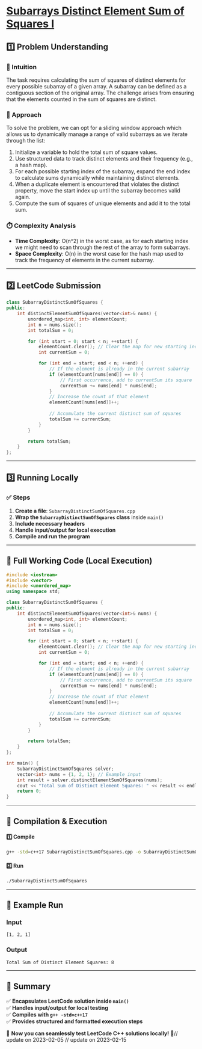 # **[Subarrays Distinct Element Sum of Squares I](https://leetcode.com/problems/subarrays-distinct-element-sum-of-squares-i/description/)**  

## **1️⃣ Problem Understanding**  
### **📌 Intuition**  
The task requires calculating the sum of squares of distinct elements for every possible subarray of a given array. A subarray can be defined as a contiguous section of the original array. The challenge arises from ensuring that the elements counted in the sum of squares are distinct.

### **🚀 Approach**  
To solve the problem, we can opt for a sliding window approach which allows us to dynamically manage a range of valid subarrays as we iterate through the list:
1. Initialize a variable to hold the total sum of square values.
2. Use structured data to track distinct elements and their frequency (e.g., a hash map).
3. For each possible starting index of the subarray, expand the end index to calculate sums dynamically while maintaining distinct elements.
4. When a duplicate element is encountered that violates the distinct property, move the start index up until the subarray becomes valid again.
5. Compute the sum of squares of unique elements and add it to the total sum.

### **⏱️ Complexity Analysis**  
- **Time Complexity**: O(n^2) in the worst case, as for each starting index we might need to scan through the rest of the array to form subarrays.
- **Space Complexity**: O(n) in the worst case for the hash map used to track the frequency of elements in the current subarray.

---  

## **2️⃣ LeetCode Submission**  
```cpp
class SubarrayDistinctSumOfSquares {
public:
    int distinctElementSumOfSquares(vector<int>& nums) {
        unordered_map<int, int> elementCount;
        int n = nums.size();
        int totalSum = 0;

        for (int start = 0; start < n; ++start) {
            elementCount.clear(); // Clear the map for new starting index
            int currentSum = 0;

            for (int end = start; end < n; ++end) {
                // If the element is already in the current subarray
                if (elementCount[nums[end]] == 0) {
                    // First occurrence, add to currentSum its square
                    currentSum += nums[end] * nums[end];
                }
                // Increase the count of that element
                elementCount[nums[end]]++;
                
                // Accumulate the current distinct sum of squares
                totalSum += currentSum;
            }
        }

        return totalSum;
    }
};
```  

---  

## **3️⃣ Running Locally**  
### **✅ Steps**  
1. **Create a file**: `SubarrayDistinctSumOfSquares.cpp`  
2. **Wrap the `SubarrayDistinctSumOfSquares` class** inside `main()`  
3. **Include necessary headers**  
4. **Handle input/output for local execution**  
5. **Compile and run the program**  

---  

## **📝 Full Working Code (Local Execution)**  
```cpp
#include <iostream>
#include <vector>
#include <unordered_map>
using namespace std;

class SubarrayDistinctSumOfSquares {
public:
    int distinctElementSumOfSquares(vector<int>& nums) {
        unordered_map<int, int> elementCount;
        int n = nums.size();
        int totalSum = 0;

        for (int start = 0; start < n; ++start) {
            elementCount.clear(); // Clear the map for new starting index
            int currentSum = 0;

            for (int end = start; end < n; ++end) {
                // If the element is already in the current subarray
                if (elementCount[nums[end]] == 0) {
                    // First occurrence, add to currentSum its square
                    currentSum += nums[end] * nums[end];
                }
                // Increase the count of that element
                elementCount[nums[end]]++;
                
                // Accumulate the current distinct sum of squares
                totalSum += currentSum;
            }
        }

        return totalSum;
    }
};

int main() {
    SubarrayDistinctSumOfSquares solver;
    vector<int> nums = {1, 2, 1}; // Example input
    int result = solver.distinctElementSumOfSquares(nums);
    cout << "Total Sum of Distinct Element Squares: " << result << endl; // Expected output: 8
    return 0;
}
```  

---  

## **🔧 Compilation & Execution**  
#### **1️⃣ Compile**  
```bash
g++ -std=c++17 SubarrayDistinctSumOfSquares.cpp -o SubarrayDistinctSumOfSquares
```  

#### **2️⃣ Run**  
```bash
./SubarrayDistinctSumOfSquares
```  

---  

## **🎯 Example Run**  
### **Input**  
```
[1, 2, 1]
```  
### **Output**  
```
Total Sum of Distinct Element Squares: 8
```  

---  

## **📌 Summary**  
✅ **Encapsulates LeetCode solution inside `main()`**  
✅ **Handles input/output for local testing**  
✅ **Compiles with `g++ -std=c++17`**  
✅ **Provides structured and formatted execution steps**  

🚀 **Now you can seamlessly test LeetCode C++ solutions locally!** 🚀// update on 2023-02-05
// update on 2023-02-15

